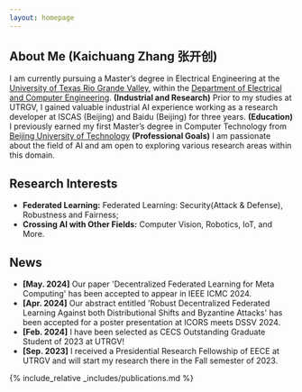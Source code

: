 ```yaml
---
layout: homepage
---
```


## About Me (Kaichuang Zhang 张开创)
I am currently pursuing a Master’s degree in Electrical Engineering at the [University of Texas Rio Grande Valley](https://www.utrgv.edu/), within the [Department of Electrical and Computer Engineering](https://www.utrgv.edu/ece/). 
**(Industrial and Research)** Prior to my studies at UTRGV, I gained valuable industrial AI experience working as a research developer at ISCAS (Beijing) and Baidu (Beijing) for three years. **(Education)** I previously earned my first Master’s degree in Computer Technology from [Beijing University of Technology](https://www.bjut.edu.cn/) **(Professional Goals)** I am passionate about the field of AI and am open to exploring various research areas within this domain. 

## Research Interests

- **Federated Learning:** Federated Learning: Security(Attack & Defense), Robustness and Fairness;
- **Crossing AI with Other Fields:** Computer Vision, Robotics, IoT, and More.

## News

- **[May. 2024]** Our paper 'Decentralized Federated Learning for Meta Computing' has been accepted to appear in IEEE ICMC 2024. 
- **[Apr. 2024]** Our abstract entitled 'Robust Decentralized Federated Learning Against both Distributional Shifts and Byzantine Attacks' has been accepted for a poster presentation at ICORS meets DSSV 2024.
- **[Feb. 2024]** I have been selected as CECS Outstanding Graduate Student of 2023 at UTRGV!  
- **[Sep. 2023]** I received a Presidential Research Fellowship of EECE at UTRGV and will start my research there in the Fall semester of 2023.

{% include_relative _includes/publications.md %}
